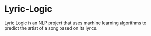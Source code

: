 # Lyric-Logic
Lyric Logic is an NLP project that uses machine learning algorithms to predict the artist of a song based on its lyrics.
